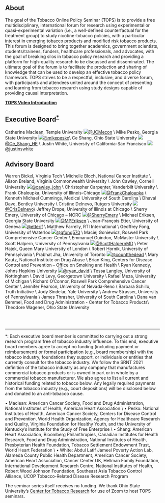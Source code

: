 ## About

The goal of the Tobacco Online Policy Seminar (TOPS) is to provide a free multidisciplinary, international forum for research using experimental or quasi-experimental variation (i.e., a well-defined counterfactual for the treatment group) to study nicotine-tobacco policies, with a particular interest in emerging tobacco products and modified risk tobacco products. This forum is designed to bring together academics, government scientists, students/trainees, funders, healthcare professionals, and advocates, with the goal of breaking silos in tobacco policy research and providing a platform for high-quality research to be discussed and disseminated. The ultimate goal of the forum is to facilitate the production and sharing of knowledge that can be used to develop an effective tobacco policy framework. TOPS strives to be a respectful, inclusive, and diverse forum, with participants and attendees united around the concept of presenting and learning from tobacco research using study designs capable of providing causal interpretation.

[**TOPS Video Introduction**](https://youtu.be/EAtI1YA4ldU)

## Executive Board<sup>[*](#myfootnote1)</sup>

Catherine Maclean, Temple University <img src="https://img.icons8.com/fluent/20/000000/twitter.png"/>[@JCMecon](https://twitter.com/JCMecon) \\
Mike Pesko, Georgia State University <img src="https://img.icons8.com/fluent/20/000000/twitter.png"/>[@mikepesko](https://twitter.com/mikepesko)\\
Ce Shang, Ohio State University <img src="https://img.icons8.com/fluent/20/000000/twitter.png"/>[@Ce_Shang_HE](https://twitter.com/Ce_Shang_HE) \\
Justin White, University of California-San Francisco <img src="https://img.icons8.com/fluent/20/000000/twitter.png"/>[@justinswhite](https://twitter.com/justinswhite)

## Advisory Board

Warren Bickel, Virginia Tech \\
Michelle Bloch, National Cancer Institute \\
Alison Breland, Virginia Commonwealth University \\
John Cawley, Cornell University <img src="https://img.icons8.com/fluent/20/000000/twitter.png"/>[@cawley_john](https://twitter.com/cawley_john) \\
Christopher Carpenter, Vanderbilt University \\
Frank Chaloupka, University of Illinois-Chicago <img src="https://img.icons8.com/fluent/20/000000/twitter.png"/>[@FrankChaloupka](https://twitter.com/FrankChaloupka) \\
Kenneth Michael Cummings, Medical University of South Carolina \\
Dhaval Dave, Bentley University \\
Cristine Delnevo, Rutgers University <img src="https://img.icons8.com/fluent/20/000000/twitter.png"/>[@CrisDelnevo](https://twitter.com/CrisDelnevo)\\
Jeffrey Drope, University of Illinois at Chicago  \\
Sherry Emery, University of Chicago – NORC <img src="https://img.icons8.com/fluent/20/000000/twitter.png"/>[@SherryEmery](https://twitter.com/SherryEmery) \\
Michael Eriksen, Georgia State University <img src="https://img.icons8.com/fluent/20/000000/twitter.png"/>[@MPEriksen](https://twitter.com/MPEriksen) \\
Jean-François Etter, University of Geneva  <img src="https://img.icons8.com/fluent/20/000000/twitter.png"/>[@etterjf](https://twitter.com/etterjf) \\
Matthew Farrelly, RTI International  \\
Geoffrey Fong, University of Waterloo <img src="https://img.icons8.com/fluent/20/000000/twitter.png"/>[@gfong570](https://twitter.com/gfong570) \\
Maciej Goniewicz, Roswell Park Comprehensive Cancer Center \\
Emmanuel Guindon, McMaster University \\
Scott Halpern, University of Pennsylvania <img src="https://img.icons8.com/fluent/20/000000/twitter.png"/>[@ScottHalpernMD](https://twitter.com/ScottHalpernMD) \\
Peter Hajek, Queen Mary University of London \\
Robert Hornik, University of Pennsylvania \\
Prabhat Jha, University of Toronto <img src="https://img.icons8.com/fluent/20/000000/twitter.png"/>[@countthedead](https://twitter.com/countthedead) \\
Mary Kautz, National Institute on Drug Abuse \\
Brian King, Centers for Disease Control and Prevention – Office on Smoking and Health \\
Ryan Kennedy, Johns Hopkins University <img src="https://img.icons8.com/fluent/20/000000/twitter.png"/>[@ryan_david](https://twitter.com/ryan_david) \\
Tessa Langley, University of Nottingham \\
David Levy, Georgetown University \\
Rafael Meza, University of Michigan \\
Richard O’Connor, Roswell Park Comprehensive Cancer Center \\
Jennifer Pearson, University of Nevada-Reno \\
Barbara Schillo, Truth Initiative \\
Jody Sindelar, Yale University \\
Andrew Strasser, University of Pennsylvania \\
James Thrasher, University of South Carolina \\
Dana van Bemmel, Food and Drug Administration - Center for Tobacco Products\\
Theodore Wagener, Ohio State University

<br><br>


***
<a name="myfootnote1">*</a>: Each executive board member is committed to carrying out a strong research program free of tobacco industry influence. To this end, executive board members agree to accept no funding (including payment or reimbursement) or formal participation (e.g., board membership) with the tobacco industry, foundations they support, or individuals or entities that currently consult for the tobacco industry. We follow the SRNT 2021 definition of the tobacco industry as any company that manufactures commercial tobacco products or is owned in part or in whole by a commercial tobacco manufacturer. We also agree to list all current and historical funding related to tobacco below. Any legally required payments from the tobacco industry (e.g., court depositions) will be disclosed below and donated to an anti-tobacco cause.

•	Maclean: American Cancer Society, Food and Drug Administration, National Institutes of Health, American Heart Association \\
•	Pesko: National Institutes of Health, American Cancer Society, Centers for Disease Control and Prevention, World Health Organization, Agency for Healthcare Research and Quality, Virginia Foundation for Healthy Youth, and the University of Kentucky’s Institute for the Study of Free Enterprise \\
•	Shang: American Heart Association, Bloomberg Philanthropies, Canadian Institutes for Health Research, Food and Drug Administration, National Institutes of Health, Presbyterian Health Foundation, Tobacco Settlement Endowment Trust, World Heart Federation \\
•	White: Abdul Latif Jameel Poverty Action Lab, Alameda County Public Health Department, American Cancer Society, American Heart Association, Cancer Center UK, Hellman Family Foundation, International Development Research Centre, National Institutes of Health, Robert Wood Johnson Foundation, Southeast Asia Tobacco Control Alliance, UCOP Tobacco-Related Disease Research Program 

The seminar series itself receives no funding. We thank Ohio State University’s [Center for Tobacco Research](https://cancer.osu.edu/for-cancer-researchers/research/research-institutes-and-centers/center-for-tobacco-research) for use of Zoom to host TOPS seminars.




<!-- <img src="https://img.icons8.com/fluent/22/000000/twitter.png"/> -->
